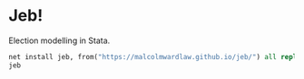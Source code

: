 # Jeb!
Election modelling in Stata.

```Stata
net install jeb, from("https://malcolmwardlaw.github.io/jeb/") all replace
jeb
```
